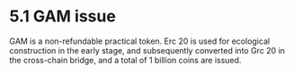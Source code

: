 # 5.1 GAM issue

GAM is a non-refundable practical token. Erc 20 is used for ecological construction in the early stage, and subsequently converted into Grc 20 in the cross-chain bridge, and a total of 1 billion coins are issued.